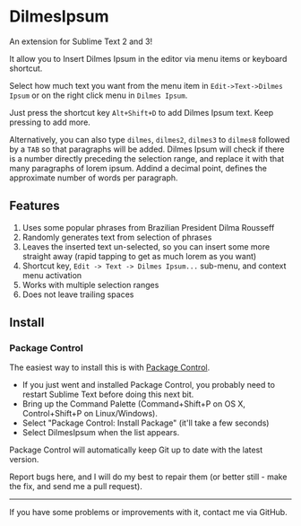 # DilmesIpsum

An extension for Sublime Text 2 and 3!

It allow you to Insert Dilmes Ipsum in the editor via menu items or keyboard shortcut.

Select how much text you want from the menu item in `Edit->Text->Dilmes Ipsum` or on the right click menu in `Dilmes Ipsum`.

Just press the shortcut key `Alt+Shift+D` to add Dilmes Ipsum text. Keep pressing to add more.

Alternatively, you can also type `dilmes`, `dilmes2`, `dilmes3` to `dilmes8` followed by a `TAB` so that paragraphs will be added. Dilmes Ipsum will check if there is a number directly preceding the selection range, and replace it with that many paragraphs of lorem ipsum. Addind a decimal point, defines the approximate number of words per paragraph.

## Features

1. Uses some popular phrases from Brazilian President Dilma Rousseff
2. Randomly generates text from selection of phrases
3. Leaves the inserted text un-selected, so you can insert some more straight away (rapid tapping to get as much lorem as you want)
4. Shortcut key, `Edit -> Text -> Dilmes Ipsum...` sub-menu, and context menu activation
5. Works with multiple selection ranges
6. Does not leave trailing spaces

## Install

### Package Control

The easiest way to install this is with [Package Control](http://wbond.net/sublime\_packages/package\_control).

 * If you just went and installed Package Control, you probably need to restart Sublime Text before doing this next bit.
 * Bring up the Command Palette (Command+Shift+P on OS X, Control+Shift+P on Linux/Windows).
 * Select "Package Control: Install Package" (it'll take a few seconds)
 * Select DilmesIpsum when the list appears.

Package Control will automatically keep Git up to date with the latest version.

Report bugs here, and I will do my best to repair them (or better still - make the fix, and send me a pull request).

---

If you have some problems or improvements with it, contact me via GitHub.
